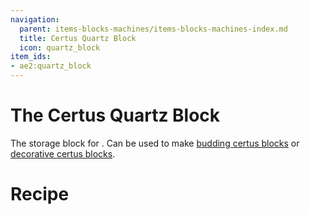 ```yaml
---
navigation:
  parent: items-blocks-machines/items-blocks-machines-index.md
  title: Certus Quartz Block
  icon: quartz_block
item_ids:
- ae2:quartz_block
---
```

# The Certus Quartz Block

<BlockImage id="quartz_block" scale="8" />

The storage block for <ItemLink id="certus_quartz_crystal" />. Can be used to make [budding certus blocks](budding_certus.md)
or [decorative certus blocks](decorative_certus.md).

# Recipe

<RecipeFor id="quartz_block" />